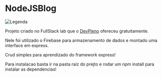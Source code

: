 # NodeJSBlog  

![Legenda](https://cdn.pixabay.com/photo/2015/04/23/17/41/node-js-736399_960_720.png)	  

Projeto criado no FullStack lab que o [DevPleno](https://www.devpleno.com) ofereceu gratuitamente.    

Nele foi utilizado o Firebase para armazenamento de dados e montado uma interface em express.  

Crud simples para aprendizado do framework express!    

Para instalacao basta ir na pasta raiz do prejto e rodar um npm install para instalar as dependencias!  

